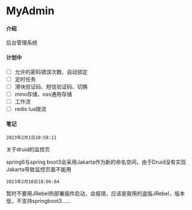 # MyAdmin

#### 介绍

后台管理系统

#### 计划中
- [ ] 允许的密码错误次数、自动锁定
- [ ] 定时任务
- [ ] 滑块验证码、短信验证码、切换
- [ ] mino存储、oss通用存储
- [ ] 工作流
- [ ] redis lua限流

#### 笔记

`2023年2月1日10:58:11`

关于druid的监控页

spring6与spring boot3会采用Jakarta作为新的命名空间，由于Druid没有实现Jakarta导致监控页面不能用

`2023年2月10日18:06:04`

暂时不要用JRebel热部署插件启动，会报错，应该是我用的盗版JRebel，版本低，不支持springboot3……
